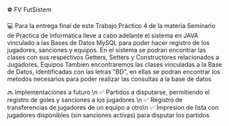 ⚽ FV FutSistem

💻 Para la entrega final de este Trabajo Práctico 4 de la materia Seminario de Practica de Informatica lleve a cabo adelante el sistema en JAVA vinculado a las Bases de Datos MySQL para poder hacer registro de los jugadores, sanciones y equipos.
En el sistema se podran encontrar las clases con sus respectivos Getters, Setters y Constructores relacionados a Jugadores, Equipos
Tambien encontraremos las clases vinculadas a la Base de Datos, identificadas con las letras "BD", en ellas se podran encontrar los metodos necesarios para poder realizar las consultas a la base de datos

🔜 Implementaciones a futuro \n
✅ Partidos a disputarse, permitiendo el registro de goles y sanciones a los jugadores \n
✅ Registro de transferencias de jugadores de un equipo a otro\n
✅ Impresion de lista con jugadores disponibles (sin sanciones activas) para disputar los partidos 

